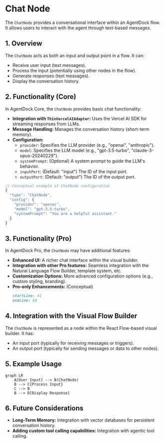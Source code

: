 # Chat Node

The `ChatNode` provides a conversational interface within an AgentDock flow. It allows users to interact with the agent through text-based messages.

## 1. Overview

The `ChatNode` acts as both an input and output point in a flow. It can:

*   Receive user input (text messages).
*   Process the input (potentially using other nodes in the flow).
*   Generate responses (text messages).
*   Display the conversation history.

## 2. Functionality (Core)

In AgentDock Core, the `ChatNode` provides basic chat functionality:

*   **Integration with `ThinVercelAIAdapter`:**  Uses the Vercel AI SDK for streaming responses from LLMs.
*   **Message Handling:**  Manages the conversation history (short-term memory).
*   **Configuration:**
    *   `provider`:  Specifies the LLM provider (e.g., "openai", "anthropic").
    *   `model`:  Specifies the LLM model (e.g., "gpt-3.5-turbo", "claude-3-opus-20240229").
    *   `systemPrompt`: (Optional) A system prompt to guide the LLM's behavior.
    *   `inputPort`: (Default: "input") The ID of the input port.
    *   `outputPort`: (Default: "output") The ID of the output port.

```typescript
// Conceptual example of ChatNode configuration
{
  "type": "ChatNode",
  "config": {
    "provider": "openai",
    "model": "gpt-3.5-turbo",
    "systemPrompt": "You are a helpful assistant."
  }
}
```

## 3. Functionality (Pro)

In AgentDock Pro, the `ChatNode` may have additional features:

*   **Enhanced UI:**  A richer chat interface within the visual builder.
*   **Integration with other Pro features:**  Seamless integration with the Natural Language Flow Builder, template system, etc.
*   **Customization Options:**  More advanced configuration options (e.g., custom styling, branding).
* **Pro-only Enhancements:** (Conceptual)
    ```typescript:.agentdock/.ignore/pro/PRO.md
    startLine: 41
    endLine: 68
    ```

## 4. Integration with the Visual Flow Builder

The `ChatNode` is represented as a node within the React Flow-based visual builder.  It has:

*   An input port (typically for receiving messages or triggers).
*   An output port (typically for sending messages or data to other nodes).

## 5. Example Usage

```mermaid
graph LR
    A[User Input] --> B(ChatNode)
    B --> C{Process Input}
    C --> B
    B --> D[Display Response]
```

## 6. Future Considerations

*   **Long-Term Memory:**  Integration with vector databases for persistent conversation history.
*   **Adding custom tool calling capabilities:**  Integration with agentic tool calling.
```